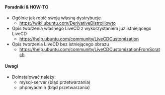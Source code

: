 #### Poradniki & HOW-TO

* Ogólnie jak robić swoją własną dystrybucje
	* https://wiki.ubuntu.com/DerivativeDistroHowto
* Opis tworzenia własnego LiveCD z wykorzystaniem już istniejącego LiveCD
	* https://help.ubuntu.com/community/LiveCDCustomization
* Opis tworzenia LiveCD bez istniejącego obrazu
	* https://help.ubuntu.com/community/LiveCDCustomizationFromScratch

#### Uwagi
* Doinstalować należy:
	* mysql-server (błąd przetwarzania)
	* phpmyadmin (błąd przetwarzania)
